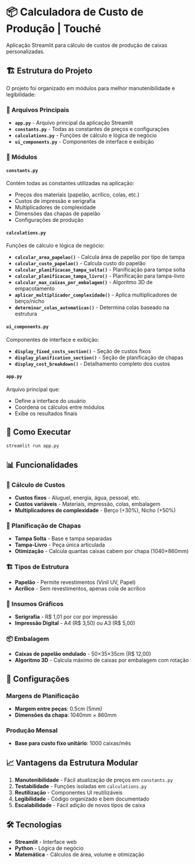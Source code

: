 # 📦 Calculadora de Custo de Produção | Touché

Aplicação Streamlit para cálculo de custos de produção de caixas personalizadas.

## 🏗️ Estrutura do Projeto

O projeto foi organizado em módulos para melhor manutenibilidade e legibilidade:

### 📁 Arquivos Principais

- **`app.py`** - Arquivo principal da aplicação Streamlit
- **`constants.py`** - Todas as constantes de preços e configurações
- **`calculations.py`** - Funções de cálculo e lógica de negócio
- **`ui_components.py`** - Componentes de interface e exibição

### 🔧 Módulos

#### `constants.py`
Contém todas as constantes utilizadas na aplicação:
- Preços dos materiais (papelão, acrílico, colas, etc.)
- Custos de impressão e serigrafia
- Multiplicadores de complexidade
- Dimensões das chapas de papelão
- Configurações de produção

#### `calculations.py`
Funções de cálculo e lógica de negócio:
- **`calcular_area_papelao()`** - Calcula área de papelão por tipo de tampa
- **`calcular_custo_papelao()`** - Calcula custo do papelão
- **`calcular_planificacao_tampa_solta()`** - Planificação para tampa solta
- **`calcular_planificacao_tampa_livro()`** - Planificação para tampa-livro
- **`calcular_max_caixas_por_embalagem()`** - Algoritmo 3D de empacotamento
- **`aplicar_multiplicador_complexidade()`** - Aplica multiplicadores de berço/nicho
- **`determinar_colas_automaticas()`** - Determina colas baseado na estrutura

#### `ui_components.py`
Componentes de interface e exibição:
- **`display_fixed_costs_section()`** - Seção de custos fixos
- **`display_planification_section()`** - Seção de planificação de chapas
- **`display_cost_breakdown()`** - Detalhamento completo dos custos

#### `app.py`
Arquivo principal que:
- Define a interface do usuário
- Coordena os cálculos entre módulos
- Exibe os resultados finais

## 🚀 Como Executar

```bash
streamlit run app.py
```

## 📊 Funcionalidades

### 🎯 Cálculo de Custos
- **Custos fixos** - Aluguel, energia, água, pessoal, etc.
- **Custos variáveis** - Materiais, impressão, colas, embalagem
- **Multiplicadores de complexidade** - Berço (+30%), Nicho (+50%)

### 📐 Planificação de Chapas
- **Tampa Solta** - Base e tampa separadas
- **Tampa-Livro** - Peça única articulada
- **Otimização** - Calcula quantas caixas cabem por chapa (1040×860mm)

### 🏗️ Tipos de Estrutura
- **Papelão** - Permite revestimentos (Vinil UV, Papel)
- **Acrílico** - Sem revestimentos, apenas cola de acrílico

### 🎨 Insumos Gráficos
- **Serigrafia** - R$ 1,01 por cor por impressão
- **Impressão Digital** - A4 (R$ 3,50) ou A3 (R$ 5,00)

### 📦 Embalagem
- **Caixas de papelão ondulado** - 50×35×35cm (R$ 12,00)
- **Algoritmo 3D** - Calcula máximo de caixas por embalagem com rotação

## 🔧 Configurações

### Margens de Planificação
- **Margem entre peças**: 0.5cm (5mm)
- **Dimensões da chapa**: 1040mm × 860mm

### Produção Mensal
- **Base para custo fixo unitário**: 1000 caixas/mês

## 📈 Vantagens da Estrutura Modular

1. **Manutenibilidade** - Fácil atualização de preços em `constants.py`
2. **Testabilidade** - Funções isoladas em `calculations.py`
3. **Reutilização** - Componentes UI reutilizáveis
4. **Legibilidade** - Código organizado e bem documentado
5. **Escalabilidade** - Fácil adição de novos tipos de caixa

## 🛠️ Tecnologias

- **Streamlit** - Interface web
- **Python** - Lógica de negócio
- **Matemática** - Cálculos de área, volume e otimização 